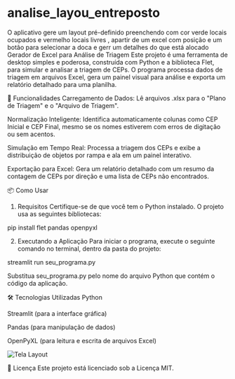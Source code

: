 # analise_layou_entreposto
O aplicativo gere um layout pré-definido preenchendo com cor verde locais ocupados e vermelho locais livres , apartir de um excel com posição e um botão para selecionar a doca e gerr um detalhes do que está alocado
Gerador de Excel para Análise de Triagem
Este projeto é uma ferramenta de desktop simples e poderosa, construída com Python e a biblioteca Flet, para simular e analisar a triagem de CEPs. O programa processa dados de triagem em arquivos Excel, gera um painel visual para análise e exporta um relatório detalhado para uma planilha.

🚀 Funcionalidades
Carregamento de Dados: Lê arquivos .xlsx para o "Plano de Triagem" e o "Arquivo de Triagem".

Normalização Inteligente: Identifica automaticamente colunas como CEP Inicial e CEP Final, mesmo se os nomes estiverem com erros de digitação ou sem acentos.

Simulação em Tempo Real: Processa a triagem dos CEPs e exibe a distribuição de objetos por rampa e ala em um painel interativo.

Exportação para Excel: Gera um relatório detalhado com um resumo da contagem de CEPs por direção e uma lista de CEPs não encontrados.

📦 Como Usar
1. Requisitos
Certifique-se de que você tem o Python instalado. O projeto usa as seguintes bibliotecas:

pip install flet pandas openpyxl

2. Executando a Aplicação
Para iniciar o programa, execute o seguinte comando no terminal, dentro da pasta do projeto:

streamlit run seu_programa.py

Substitua seu_programa.py pelo nome do arquivo Python que contém o código da aplicação.



🛠️ Tecnologias Utilizadas
Python

Streamlit (para a interface gráfica)

Pandas (para manipulação de dados)

OpenPyXL (para leitura e escrita de arquivos Excel)

![Tela Layout](img/layout.png)

📄 Licença
Este projeto está licenciado sob a Licença MIT.

